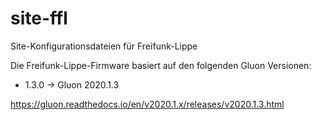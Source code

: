 # site-ffl
Site-Konfigurationsdateien für Freifunk-Lippe

Die Freifunk-Lippe-Firmware basiert auf den folgenden Gluon Versionen:


* 1.3.0 -> Gluon 2020.1.3

https://gluon.readthedocs.io/en/v2020.1.x/releases/v2020.1.3.html
